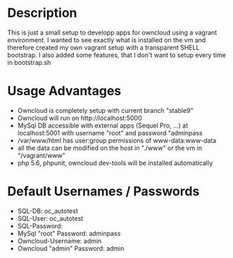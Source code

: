 # Description
This is just a small setup to developp apps for owncloud using a vagrant environment.
I wanted to see exactly what is installed on the vm and therefore created my own vagrant setup with a transparent SHELL bootstrap. I also added some features, that I don't want to setup every time in bootstrap.sh

# Usage Advantages
- Owncloud is completely setup with current branch "stable9"
- Owncloud will run on http://localhost:5000
- MySql DB accessible with external apps (Sequel Pro, ...) at localhost:5001 with username "root" and password "adminpass
- /var/www/html has user:group permissions of www-data:www-data
- all the data can be modified on the host in "./www" or the vm in "/vagrant/www"
- php 5.6, phpunit, owncloud dev-tools will be installed automatically

# Default Usernames / Passwords
- SQL-DB: oc_autotest
- SQL-User: oc_autotest
- SQL-Password:
- MySql "root" Password: adminpass
- Owncloud-Username: admin
- Owncloud "admin" Password: admin
